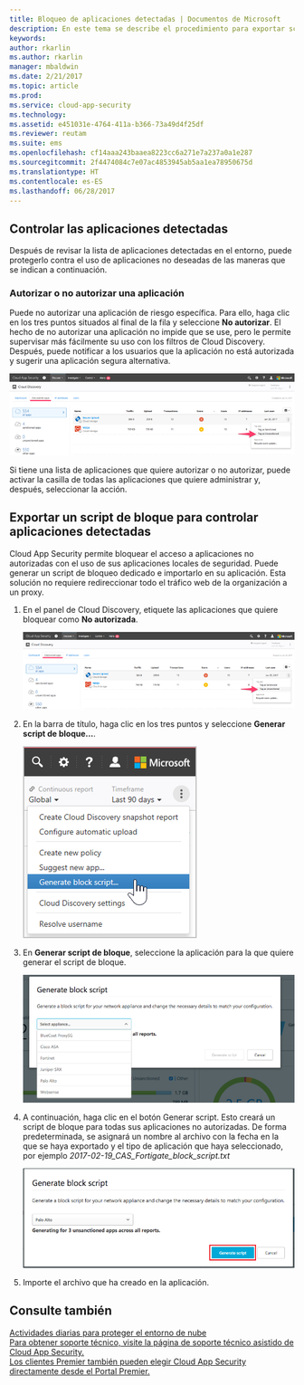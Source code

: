 ```yaml
---
title: Bloqueo de aplicaciones detectadas | Documentos de Microsoft
description: En este tema se describe el procedimiento para exportar scripts de bloqueo para aplicaciones detectadas.
keywords: 
author: rkarlin
ms.author: rkarlin
manager: mbaldwin
ms.date: 2/21/2017
ms.topic: article
ms.prod: 
ms.service: cloud-app-security
ms.technology: 
ms.assetid: e451031e-4764-411a-b366-73a49d4f25df
ms.reviewer: reutam
ms.suite: ems
ms.openlocfilehash: cf14aaa243baaea8223cc6a271e7a237a0a1e287
ms.sourcegitcommit: 2f4474084c7e07ac4853945ab5aa1ea78950675d
ms.translationtype: HT
ms.contentlocale: es-ES
ms.lasthandoff: 06/28/2017
---
```

## <a name="govern-discovered-apps"></a>Controlar las aplicaciones detectadas

Después de revisar la lista de aplicaciones detectadas en el entorno, puede protegerlo contra el uso de aplicaciones no deseadas de las maneras que se indican a continuación.

### <a name="sanctioningunsanctioning-an-app"></a>Autorizar o no autorizar una aplicación 

Puede no autorizar una aplicación de riesgo específica. Para ello, haga clic en los tres puntos situados al final de la fila y seleccione **No autorizar**.
El hecho de no autorizar una aplicación no impide que se use, pero le permite supervisar más fácilmente su uso con los filtros de Cloud Discovery. Después, puede notificar a los usuarios que la aplicación no está autorizada y sugerir una aplicación segura alternativa.

![Etiquetar como no autorizada](./media/tag-as-unsanctioned.png)  


Si tiene una lista de aplicaciones que quiere autorizar o no autorizar, puede activar la casilla de todas las aplicaciones que quiere administrar y, después, seleccionar la acción.


## <a name="export-a-block-script-to-govern-discovered-apps"></a>Exportar un script de bloque para controlar aplicaciones detectadas

Cloud App Security permite bloquear el acceso a aplicaciones no autorizadas con el uso de sus aplicaciones locales de seguridad. Puede generar un script de bloqueo dedicado e importarlo en su aplicación.
Esta solución no requiere redireccionar todo el tráfico web de la organización a un proxy.

1. En el panel de Cloud Discovery, etiquete las aplicaciones que quiere bloquear como **No autorizada**.

   ![Etiquetar como no autorizada](./media/tag-as-unsanctioned.png)  

2. En la barra de título, haga clic en los tres puntos y seleccione **Generar script de bloque...**. 

   ![Generar script de bloque](./media/generate-block-script.png)  

3. En **Generar script de bloque**, seleccione la aplicación para la que quiere generar el script de bloque. 

   ![Ventana emergente de Generar script de bloque](./media/generate-block-script-popup.png)  

4. A continuación, haga clic en el botón Generar script. Esto creará un script de bloque para todas sus aplicaciones no autorizadas. De forma predeterminada, se asignará un nombre al archivo con la fecha en la que se haya exportado y el tipo de aplicación que haya seleccionado, por ejemplo *2017-02-19_CAS_Fortigate_block_script.txt* 

   ![Botón Generar script de bloque](./media/generate-block-script-button.png)  

5. Importe el archivo que ha creado en la aplicación.



## <a name="see-also"></a>Consulte también  
[Actividades diarias para proteger el entorno de nube](daily-activities-to-protect-your-cloud-environment.md)   
[Para obtener soporte técnico, visite la página de soporte técnico asistido de Cloud App Security.](http://support.microsoft.com/oas/default.aspx?prid=16031)   
[Los clientes Premier también pueden elegir Cloud App Security directamente desde el Portal Premier.](https://premier.microsoft.com/)  
  
  